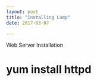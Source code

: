 ```yaml
---
layout: post
title: "Installing Lamp"
date: 2017-03-07

---
```


Web Server Installation

# yum install httpd

